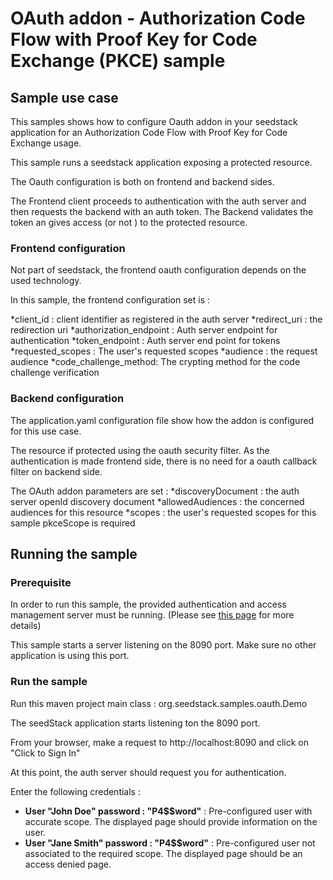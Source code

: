 # OAuth addon - Authorization Code Flow with Proof Key for Code Exchange (PKCE) sample

## Sample use case

This samples shows how to configure Oauth addon in your seedstack application for an Authorization Code Flow with Proof Key for Code Exchange usage.

This sample runs a seedstack application exposing a protected resource.

The Oauth configuration is both on frontend and backend sides.

The Frontend client proceeds to authentication with the auth server and then requests the backend with an auth token. The Backend validates the token an gives access (or not ) to the protected resource.

### Frontend configuration

Not part of seedstack, the frontend oauth configuration depends on the used technology.

In this sample, the frontend configuration set is :

*client_id : client identifier as registered in the auth server
*redirect_uri : the redirection uri
*authorization_endpoint : Auth server endpoint for authentication
*token_endpoint : Auth server end point for tokens
*requested_scopes : The user's requested scopes
*audience : the request audience
*code_challenge_method: The crypting method for the code challenge verification

### Backend configuration

The application.yaml configuration file show how the addon is configured for this use case.

The resource if protected using the oauth security filter. As the authentication is made frontend side, there is no need for a oauth callback filter on backend side.

The OAuth addon parameters are set :
*discoveryDocument : the auth server openId discovery document
*allowedAudiences : the concerned audiences for this resource
*scopes : the user's requested scopes for this sample pkceScope is required

## Running the sample

### Prerequisite

In order to run this sample, the provided authentication and access management server must be running. (Please see [this page](https://github.com/seedstack/samples/tree/master/addons/oauth) for more details)

This sample starts a server listening on the 8090 port. Make sure no other application is using this port.


### Run the sample

Run this maven project main class : org.seedstack.samples.oauth.Demo

The seedStack application starts listening ton the 8090 port.

From your browser, make a request to http://localhost:8090 and click on "Click to Sign In"

At this point, the auth server should request you for authentication.

Enter the following credentials :
 
* **User "John Doe" password : "P4$$word"** : Pre-configured user with accurate scope. The displayed page should provide information on the user.
* **User "Jane Smith" password : "P4$$word"** : Pre-configured user not associated to the required scope. The displayed page should be an access denied page.